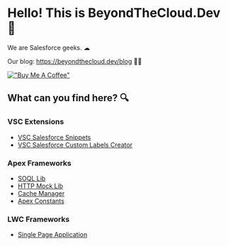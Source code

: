 # Hello! This is BeyondTheCloud.Dev 👋

We are Salesforce geeks. ☁︎

Our blog: https://beyondthecloud.dev/blog 🧑‍💻

[!["Buy Me A Coffee"](https://www.buymeacoffee.com/assets/img/custom_images/orange_img.png)](https://buycoffee.to/beyondthecloud)

## What can you find here? 🔍

### VSC Extensions

- [VSC Salesforce Snippets](https://marketplace.visualstudio.com/items?itemName=BeyondTheCloud.salesforce-snippets-beyondthecloud)
- [VSC Salesforce Custom Labels Creator](https://marketplace.visualstudio.com/items?itemName=BeyondTheCloud.salesforce-custom-labels-beyondthecloud)

### Apex Frameworks

- [SOQL Lib](https://github.com/beyond-the-cloud-dev/query-selector)
- [HTTP Mock Lib](https://github.com/beyond-the-cloud-dev/http-mock-lib)
- [Cache Manager](https://github.com/beyond-the-cloud-dev/cache-manager)
- [Apex Constants](https://github.com/beyond-the-cloud-dev/apex-consts)

### LWC Frameworks
- [Single Page Application](https://github.com/beyond-the-cloud-dev/lwc-spa)</span>
